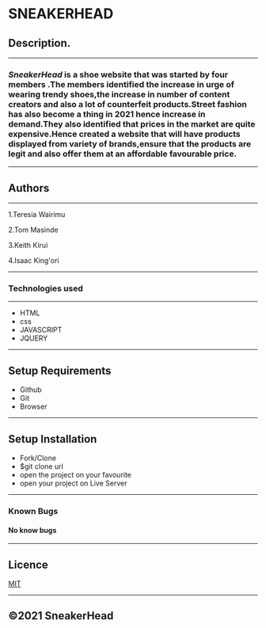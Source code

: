 # **SNEAKERHEAD**

## Description.
___
### *SneakerHead* is a shoe website that was started by four members .The members identified the increase in urge of wearing trendy shoes,the increase in number of content creators and also a lot of counterfeit products.Street fashion has also become a thing in 2021 hence increase in demand.They also identified that prices in the market are quite expensive.Hence created a website that will have products displayed from variety of brands,ensure that the products are legit and also offer them at an affordable favourable price. 
___
## Authors
___
1.Teresia Wairimu

2.Tom Masinde

3.Keith Kirui

4.Isaac King'ori
___

### Technologies used
____
* HTML
* css
* JAVASCRIPT
* JQUERY
___
## Setup Requirements
* Github
* Git
* Browser
____
## Setup Installation

* Fork/Clone
* $git clone url
* open the project on your favourite
* open your project on Live Server
___
### Known Bugs

#### No know bugs
____
 
 ## Licence 
[MIT](https://github.com/TERESIA012/SneakerHead_Project/blob/master/Licence)
___

## &COPY;2021 SneakerHead
